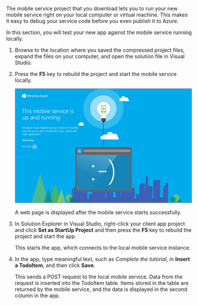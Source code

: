 
The mobile service project that you download lets you to run your new mobile service right on your local computer or virtual machine. This makes it easy to debug your service code before you even publish it to Azure.

In this section, you will test your new app against the mobile service running locally.

1. Browse to the location where you saved the compressed project files, expand the files on your computer, and open the solution file in Visual Studio.

2. Press the **F5** key to rebuild the project and start the mobile service locally.

	![](./media/mobile-services-dotnet-backend-test-local-service-dotnet/mobile-service-startup.png)

	A web page is displayed after the mobile service starts successfully.

3. In Solution Explorer in Visual Studio, right-click your client app project and click **Set as StartUp Project** and then press the **F5** key to rebuild the project and start the app.

	This starts the app, which connects to the local mobile service instance.	

4. In the app, type meaningful text, such as _Complete the tutorial_, in **Insert a TodoItem**, and then click **Save**.

	This sends a POST request to the local mobile service. Data from the request is inserted into the TodoItem table. Items stored in the table are returned by the mobile service, and the data is displayed in the second column in the app.
<!--HONumber=27-->
